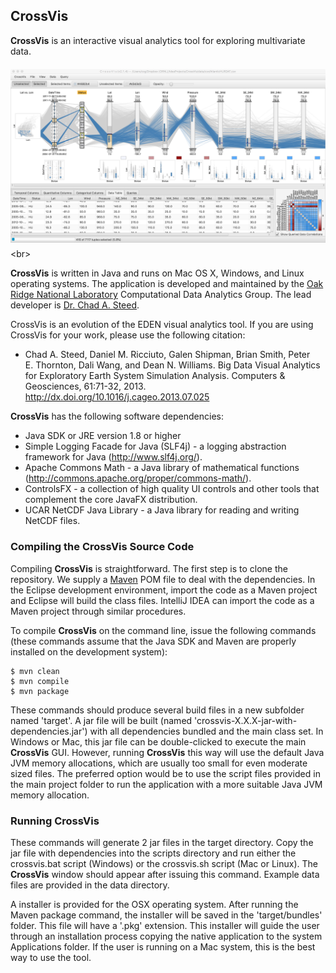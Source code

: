 ## CrossVis

**CrossVis** is an interactive visual analytics tool for exploring multivariate data.

<img src="images/crossvis-screenshot.png" width="800" vspace="6"> <br\>

**CrossVis** is written in Java and runs on Mac OS X, Windows, and Linux operating systems.
 The application is developed and maintained by the [Oak Ridge National Laboratory](http://www.ornl.gov)
 Computational Data Analytics Group.  The lead developer is [Dr. Chad A. Steed](http://csteed.com/).

CrossVis is an evolution of the EDEN visual analytics tool.  If you are using CrossVis for your work, please use the following citation:

 * Chad A.&nbsp;Steed, Daniel M.&nbsp;Ricciuto, Galen Shipman, Brian Smith, Peter E.&nbsp;Thornton, Dali Wang, and Dean N.&nbsp;Williams. Big Data Visual Analytics for Exploratory Earth System Simulation Analysis. Computers & Geosciences, 61:71-32, 2013. http://dx.doi.org/10.1016/j.cageo.2013.07.025

**CrossVis** has the following software dependencies:
* Java SDK or JRE version 1.8 or higher
* Simple Logging Facade for Java (SLF4j) - a logging abstraction framework for Java (http://www.slf4j.org/).
* Apache Commons Math - a Java library of mathematical functions (http://commons.apache.org/proper/commons-math/).
* ControlsFX - a collection of high quality UI controls and other tools that complement the core JavaFX distribution.
* UCAR NetCDF Java Library - a Java library for reading and writing NetCDF files.

### Compiling the CrossVis Source Code

Compiling **CrossVis** is straightforward.  The first step is to clone the repository.  We supply a [Maven](http://maven.apache.org/)
POM file to deal with the dependencies.  In the Eclipse development environment, import the code as a Maven project and
Eclipse will build the class files.  IntelliJ IDEA can import the code as a Maven project through similar procedures.

To compile **CrossVis** on the command line, issue the following commands (these commands assume that the Java SDK and
Maven are properly installed on the development system):

```
$ mvn clean
$ mvn compile
$ mvn package
```

These commands should produce several build files in a new subfolder named 'target'.  A jar file will be built
(named 'crossvis-X.X.X-jar-with-dependencies.jar') with all dependencies bundled and the main class set.  In Windows or
Mac, this jar file can be double-clicked to execute the main **CrossVis** GUI.  However, running **CrossVis** this way will use the
default Java JVM memory allocations, which are usually too small for even moderate sized files.  The preferred option
would be to use the script files provided in the main project folder to run the application with a more suitable Java
JVM memory allocation.

### Running CrossVis

These commands will generate 2 jar files in the target directory.  Copy the jar file with dependencies into the scripts
directory and run either the crossvis.bat script (Windows) or the crossvis.sh script (Mac or Linux).  The **CrossVis** window
should appear after issuing this command.  Example data files are provided in the data directory.

A installer is provided for the OSX operating system.  After running the Maven package command, the installer will be
saved in the 'target/bundles' folder.  This file will have a '.pkg' extension.
This installer will guide the user through an installation
process copying the native application to the system Applications folder.  If the user is running on a Mac system, this
is the best way to use the tool.
